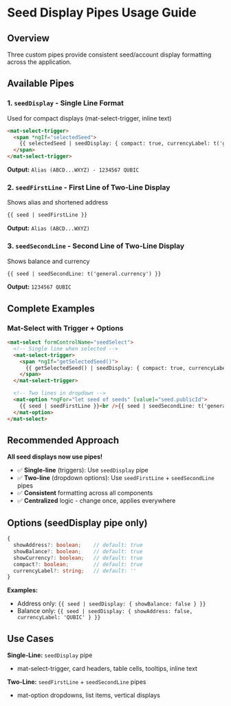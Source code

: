 # Seed Display Pipes Usage Guide

## Overview
Three custom pipes provide consistent seed/account display formatting across the application.

## Available Pipes

### 1. `seedDisplay` - Single Line Format
Used for compact displays (mat-select-trigger, inline text)

```html
<mat-select-trigger>
  <span *ngIf="selectedSeed">
    {{ selectedSeed | seedDisplay: { compact: true, currencyLabel: t('general.currency') } }}
  </span>
</mat-select-trigger>
```
**Output:** `Alias (ABCD...WXYZ) - 1234567 QUBIC`

### 2. `seedFirstLine` - First Line of Two-Line Display
Shows alias and shortened address

```html
{{ seed | seedFirstLine }}
```
**Output:** `Alias (ABCD...WXYZ)`

### 3. `seedSecondLine` - Second Line of Two-Line Display
Shows balance and currency

```html
{{ seed | seedSecondLine: t('general.currency') }}
```
**Output:** `1234567 QUBIC`

## Complete Examples

### Mat-Select with Trigger + Options
```html
<mat-select formControlName="seedSelect">
  <!-- Single line when selected -->
  <mat-select-trigger>
    <span *ngIf="getSelectedSeed()">
      {{ getSelectedSeed() | seedDisplay: { compact: true, currencyLabel: t('general.currency') } }}
    </span>
  </mat-select-trigger>

  <!-- Two lines in dropdown -->
  <mat-option *ngFor="let seed of seeds" [value]="seed.publicId">
    {{ seed | seedFirstLine }}<br />{{ seed | seedSecondLine: t('general.currency') }}
  </mat-option>
</mat-select>
```

## Recommended Approach

**All seed displays now use pipes!**

- ✅ **Single-line** (triggers): Use `seedDisplay` pipe
- ✅ **Two-line** (dropdown options): Use `seedFirstLine` + `seedSecondLine` pipes
- ✅ **Consistent** formatting across all components
- ✅ **Centralized** logic - change once, applies everywhere

## Options (seedDisplay pipe only)

```typescript
{
  showAddress?: boolean;    // default: true
  showBalance?: boolean;    // default: true
  showCurrency?: boolean;   // default: true
  compact?: boolean;        // default: true
  currencyLabel?: string;   // default: ''
}
```

**Examples:**
- Address only: `{{ seed | seedDisplay: { showBalance: false } }}`
- Balance only: `{{ seed | seedDisplay: { showAddress: false, currencyLabel: 'QUBIC' } }}`

## Use Cases

**Single-Line:** `seedDisplay` pipe
- mat-select-trigger, card headers, table cells, tooltips, inline text

**Two-Line:** `seedFirstLine` + `seedSecondLine` pipes
- mat-option dropdowns, list items, vertical displays
